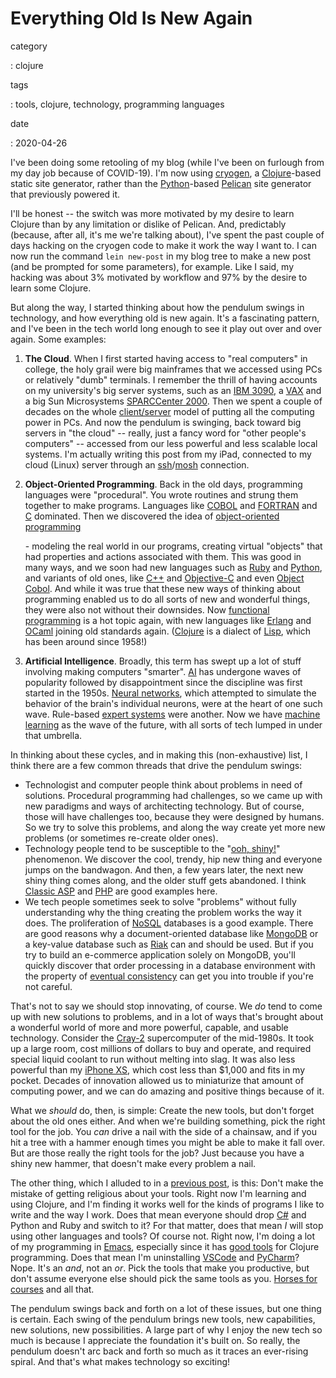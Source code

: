 Everything Old Is New Again
===========================

category

:   clojure

tags

:   tools, clojure, technology, programming languages

date

:   2020-04-26

I've been doing some retooling of my blog (while I've been on furlough
from my day job because of COVID-19). I'm now using
[cryogen](https://github.com/cryogen-project/cryogen), a
[Clojure](https://www.clojure.org)-based static site generator, rather
than the [Python](https://www.python.org/)-based
[Pelican](https://blog.getpelican.com) site generator that previously
powered it.

I'll be honest -- the switch was more motivated by my desire to learn
Clojure than by any limitation or dislike of Pelican. And, predictably
(because, after all, it's me we're talking about), I've spent the past
couple of days hacking on the cryogen code to make it work the way I
want to. I can now run the command `lein new-post` in my blog tree to
make a new post (and be prompted for some parameters), for example. Like
I said, my hacking was about 3% motivated by workflow and 97% by the
desire to learn some Clojure.

But along the way, I started thinking about how the pendulum swings in
technology, and how everything old is new again. It's a fascinating
pattern, and I've been in the tech world long enough to see it play out
over and over again. Some examples:

1.  **The Cloud**. When I first started having access to "real
    computers" in college, the holy grail were big mainframes that we
    accessed using PCs or relatively "dumb" terminals. I remember the
    thrill of having accounts on my university's big server systems,
    such as an [IBM 3090](https://en.wikipedia.org/wiki/IBM_3090), a
    [VAX](https://en.wikipedia.org/wiki/VAX_8000) and a big Sun
    Microsystems [SPARCCenter
    2000](https://en.wikipedia.org/wiki/Sun4d#SPARCcenter_2000). Then we
    spent a couple of decades on the whole
    [client/server](https://en.wikipedia.org/wiki/Client–server_model)
    model of putting all the computing power in PCs. And now the
    pendulum is swinging, back toward big servers in "the cloud" --
    really, just a fancy word for "other people's computers" -- accessed
    from our less powerful and less scalable local systems. I'm actually
    writing this post from my iPad, connected to my cloud (Linux) server
    through an
    [ssh](https://en.wikipedia.org/wiki/Secure_Shell)/[mosh](https://mosh.org)
    connection.

2.  **Object-Oriented Programming**. Back in the old days, programming
    languages were "procedural". You wrote routines and strung them
    together to make programs. Languages like
    [COBOL](https://en.wikipedia.org/wiki/COBOL) and
    [FORTRAN](https://en.wikipedia.org/wiki/Fortran) and
    [C](https://en.wikipedia.org/wiki/C_(programming_language))
    dominated. Then we discovered the idea of [object-oriented
    programming](https://en.wikipedia.org/wiki/Object-oriented_programming)

    \- modeling the real world in our programs, creating virtual
    "objects" that had properties and actions associated with them. This
    was good in many ways, and we soon had new languages such as
    [Ruby](https://ruby-lang.org/) and [Python](https://python.org), and
    variants of old ones, like
    [C++](https://en.wikipedia.org/wiki/C%2B%2B) and
    [Objective-C](https://en.wikipedia.org/wiki/Objective-C) and even
    [Object
    Cobol](https://supportline.microfocus.com/documentation/books/sx51/oppubb.htm).
    And while it was true that these new ways of thinking about
    programming enabled us to do all sorts of new and wonderful things,
    they were also not without their downsides. Now [functional
    programming](https://en.wikipedia.org/wiki/Functional_programming)
    is a hot topic again, with new languages like
    [Erlang](https://en.wikipedia.org/wiki/Erlang_(programming_language))
    and [OCaml](https://en.wikipedia.org/wiki/OCaml) joining old
    standards again. ([Clojure](https://en.wikipedia.org/wiki/Clojure)
    is a dialect of
    [Lisp](https://en.wikipedia.org/wiki/Lisp_(programming_language)),
    which has been around since 1958!)

3.  **Artificial Intelligence**. Broadly, this term has swept up a lot
    of stuff involving making computers "smarter".
    [AI](https://en.wikipedia.org/wiki/Artificial_intelligence) has
    undergone waves of popularity followed by disappointment since the
    discipline was first started in the 1950s. [Neural
    networks](https://en.wikipedia.org/wiki/Artificial_neural_network),
    which attempted to simulate the behavior of the brain's individual
    neurons, were at the heart of one such wave. Rule-based [expert
    systems](https://en.wikipedia.org/wiki/Expert_system) were another.
    Now we have [machine
    learning](https://en.wikipedia.org/wiki/Machine_learning) as the
    wave of the future, with all sorts of tech lumped in under that
    umbrella.

In thinking about these cycles, and in making this (non-exhaustive)
list, I think there are a few common threads that drive the pendulum
swings:

-   Technologist and computer people think about problems in need of
    solutions. Procedural programming had challenges, so we came up with
    new paradigms and ways of architecting technology. But of course,
    those will have challenges too, because they were designed by
    humans. So we try to solve this problems, and along the way create
    yet more new problems (or sometimes re-create older ones).
-   Technology people tend to be susceptible to the "[ooh,
    shiny!](https://www.urbandictionary.com/define.php?term=ooh%20shiny)"
    phenomenon. We discover the cool, trendy, hip new thing and everyone
    jumps on the bandwagon. And then, a few years later, the next new
    shiny thing comes along, and the older stuff gets abandoned. I think
    [Classic ASP](https://en.wikipedia.org/wiki/Active_Server_Pages) and
    [PHP](https://en.wikipedia.org/wiki/PHP) are good examples here.
-   We tech people sometimes seek to solve "problems" without fully
    understanding why the thing creating the problem works the way it
    does. The proliferation of
    [NoSQL](https://en.wikipedia.org/wiki/NoSQL) databases is a good
    example. There are good reasons why a document-oriented database
    like [MongoDB](https://en.wikipedia.org/wiki/MongoDB) or a key-value
    database such as [Riak](https://en.wikipedia.org/wiki/Riak) can and
    should be used. But if you try to build an e-commerce application
    solely on MongoDB, you'll quickly discover that order processing in
    a database environment with the property of [eventual
    consistency](https://en.wikipedia.org/wiki/Eventual_consistency) can
    get you into trouble if you're not careful.

That's not to say we should stop innovating, of course. We *do* tend to
come up with new solutions to problems, and in a lot of ways that's
brought about a wonderful world of more and more powerful, capable, and
usable technology. Consider the
[Cray-2](https://en.wikipedia.org/wiki/Cray-2) supercomputer of the
mid-1980s. It took up a large room, cost millions of dollars to buy and
operate, and required special liquid coolant to run without melting into
slag. It was also less powerful than my [iPhone
XS](https://en.wikipedia.org/wiki/IPhone_XS), which cost less than
\$1,000 and fits in my pocket. Decades of innovation allowed us to
miniaturize that amount of computing power, and we can do amazing and
positive things because of it.

What we *should* do, then, is simple: Create the new tools, but don't
forget about the old ones either. And when we're building something,
pick the right tool for the job. You *can* drive a nail with the side of
a chainsaw, and if you hit a tree with a hammer enough times you might
be able to make it fall over. But are those really the right tools for
the job? Just because you have a shiny new hammer, that doesn't make
every problem a nail.

The other thing, which I alluded to in a [previous
post](/posts/2020-03-01-of-emacs-and-tools/), is this: Don't make the
mistake of getting religious about your tools. Right now I'm learning
and using Clojure, and I'm finding it works well for the kinds of
programs I like to write and the way I work. Does that mean everyone
should drop
[C\#](https://en.wikipedia.org/wiki/C_Sharp_(programming_language)) and
Python and Ruby and switch to it? For that matter, does that mean *I*
will stop using other languages and tools? Of course not. Right now, I'm
doing a lot of my programming in
[Emacs](https://en.wikipedia.org/wiki/Emacs), especially since it has
[good tools](https://docs.cider.mx/cider/index.html) for Clojure
programming. Does that mean I'm uninstalling
[VSCode](https://code.visualstudio.com) and
[PyCharm](https://www.jetbrains.com/pycharm/)? Nope. It's an *and*, not
an *or*. Pick the tools that make you productive, but don't assume
everyone else should pick the same tools as you. [Horses for
courses](https://en.wiktionary.org/wiki/horses_for_courses) and all
that.

The pendulum swings back and forth on a lot of these issues, but one
thing is certain. Each swing of the pendulum brings new tools, new
capabilities, new solutions, new possibilities. A large part of why I
enjoy the new tech so much is because I appreciate the foundation it's
built on. So really, the pendulum doesn't arc back and forth so much as
it traces an ever-rising spiral. And that's what makes technology so
exciting!
